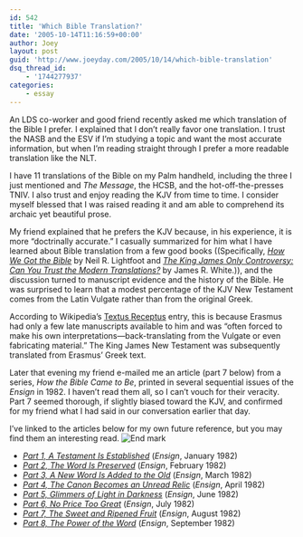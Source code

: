 ```yaml
---
id: 542
title: 'Which Bible Translation?'
date: '2005-10-14T11:16:59+00:00'
author: Joey
layout: post
guid: 'http://www.joeyday.com/2005/10/14/which-bible-translation'
dsq_thread_id:
    - '1744277937'
categories:
    - essay
---
```


An LDS co-worker and good friend recently asked me which translation of the Bible I prefer. I explained that I don’t really favor one translation. I trust the NASB and the ESV if I’m studying a topic and want the most accurate information, but when I’m reading straight through I prefer a more readable translation like the NLT.

I have 11 translations of the Bible on my Palm handheld, including the three I just mentioned and <cite>The Message</cite>, the HCSB, and the hot-off-the-presses TNIV. I also trust and enjoy reading the KJV from time to time. I consider myself blessed that I was raised reading it and am able to comprehend its archaic yet beautiful prose.

My friend explained that he prefers the KJV because, in his experience, it is more “doctrinally accurate.” I casually summarized for him what I have learned about Bible translation from a few good books ((Specifically, <cite>[How We Got the Bible](http://amzn.com/080101252X/?tag=joeyday-20)</cite> by Neil R. Lightfoot and <cite>[The King James Only Controversy: Can You Trust the Modern Translations?](http://amzn.com/1556615752/?tag=joeyday-20)</cite> by James R. White.)), and the discussion turned to manuscript evidence and the history of the Bible. He was surprised to learn that a modest percentage of the KJV New Testament comes from the Latin Vulgate rather than from the original Greek.

According to Wikipedia’s [Textus Receptus](http://en.wikipedia.org/w/index.php?title=Textus_Receptus&oldid=24159631) entry, this is because Erasmus had only a few late manuscripts available to him and was “often forced to make his own interpretations—back-translating from the Vulgate or even fabricating material.” The King James New Testament was subsequently translated from Erasmus’ Greek text.

Later that evening my friend e-mailed me an article (part 7 below) from a series, <cite>How the Bible Came to Be</cite>, printed in several sequential issues of the <cite>Ensign</cite> in 1982. I haven’t read them all, so I can’t vouch for their veracity. Part 7 seemed thorough, if slightly biased toward the KJV, and confirmed for my friend what I had said in our conversation earlier that day.

I’ve linked to the articles below for my own future reference, but you may find them an interesting read. ![](http://joeyday.com/wp-content/uploads/2009/08/endmark.png "End mark")

- <cite>[Part 1, A Testament Is Established](http://elfurl.com/59p)</cite> (<cite>Ensign</cite>, January 1982)
- <cite>[Part 2, The Word Is Preserved](http://elfurl.com/59q)</cite> (<cite>Ensign</cite>, February 1982)
- <cite>[Part 3, A New Word Is Added to the Old](http://elfurl.com/59r)</cite> (<cite>Ensign</cite>, March 1982)
- <cite>[Part 4, The Canon Becomes an Unread Relic](http://elfurl.com/59s)</cite> (<cite>Ensign</cite>, April 1982)
- <cite>[Part 5, Glimmers of Light in Darkness](http://elfurl.com/59t)</cite> (<cite>Ensign</cite>, June 1982)
- <cite>[Part 6, No Price Too Great](http://elfurl.com/59u)</cite> (<cite>Ensign</cite>, July 1982)
- <cite>[Part 7, The Sweet and Ripened Fruit](http://elfurl.com/59v)</cite> (<cite>Ensign</cite>, August 1982)
- <cite>[Part 8, The Power of the Word](http://elfurl.com/59w)</cite> (<cite>Ensign</cite>, September 1982)
